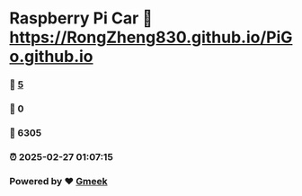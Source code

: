# Raspberry Pi Car :link: https://RongZheng830.github.io/PiGo.github.io 
### :page_facing_up: [5](https://RongZheng830.github.io/PiGo.github.io/tag.html) 
### :speech_balloon: 0 
### :hibiscus: 6305 
### :alarm_clock: 2025-02-27 01:07:15 
### Powered by :heart: [Gmeek](https://github.com/Meekdai/Gmeek)
